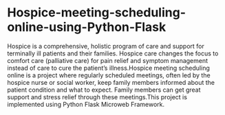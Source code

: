 # Hospice-meeting-scheduling-online-using-Python-Flask
Hospice is a comprehensive, holistic program of care and support for terminally ill patients and their families. Hospice care changes the focus to comfort care (palliative care) for pain relief and symptom management instead of care to cure the patient’s illness.Hospice meeting scheduling online is a project where regularly scheduled meetings, often led by the hospice nurse or social worker, keep family members informed about the patient condition and what to expect. Family members can get great support and stress relief through these meetings.This project is implemented using Python Flask Microweb Framework.
